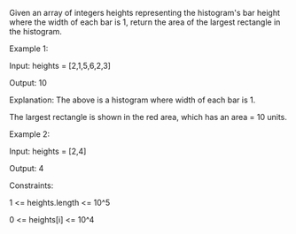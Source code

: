 Given an array of integers heights representing the histogram's bar height where the width of each bar is 1, return the area of the largest rectangle in the histogram.

 

Example 1:


Input: heights = [2,1,5,6,2,3]

Output: 10

Explanation: The above is a histogram where width of each bar is 1.

The largest rectangle is shown in the red area, which has an area = 10 units.

Example 2:


Input: heights = [2,4]

Output: 4
 

Constraints:

1 <= heights.length <= 10^5

0 <= heights[i] <= 10^4
